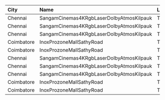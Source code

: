 | City       | Name                                     | Language |  Time | Type      | Price | Capacity | Booked |
| :--------- | :--------------------------------------- | :------- | ----: | :-------- | ----: | -------: | -----: |
| Chennai    | SangamCinemas4KRgbLaserDolbyAtmosKilpauk | Tamil    | 11:30 | Executive |  160₹ |      142 |     40 |
| Chennai    | SangamCinemas4KRgbLaserDolbyAtmosKilpauk | Tamil    | 11:30 | Corporate |  112₹ |       90 |      0 |
| Chennai    | SangamCinemas4KRgbLaserDolbyAtmosKilpauk | Tamil    | 11:30 | Budget    |   60₹ |       54 |     54 |
| Coimbatore | InoxProzoneMallSathyRoad                 | Tamil    | 12:30 | Club      |  153₹ |       70 |      0 |
| Coimbatore | InoxProzoneMallSathyRoad                 | Tamil    | 12:30 | Executive |   60₹ |        5 |      0 |
| Chennai    | SangamCinemas4KRgbLaserDolbyAtmosKilpauk | Tamil    | 15:10 | Executive |  160₹ |      108 |     34 |
| Chennai    | SangamCinemas4KRgbLaserDolbyAtmosKilpauk | Tamil    | 15:10 | Corporate |  112₹ |       52 |      0 |
| Chennai    | SangamCinemas4KRgbLaserDolbyAtmosKilpauk | Tamil    | 15:10 | Budget    |   60₹ |       22 |     22 |
| Coimbatore | InoxProzoneMallSathyRoad                 | Tamil    | 19:15 | Club      |  153₹ |       79 |      0 |
| Coimbatore | InoxProzoneMallSathyRoad                 | Tamil    | 19:15 | Executive |   60₹ |       11 |      0 |